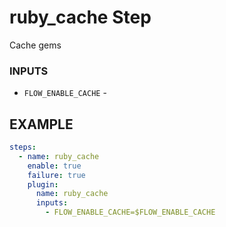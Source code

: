 
# ruby_cache Step
Cache gems

### INPUTS
* `FLOW_ENABLE_CACHE` - 

## EXAMPLE 

```yml
steps:
  - name: ruby_cache
    enable: true
    failure: true
    plugin:
      name: ruby_cache
      inputs:
        - FLOW_ENABLE_CACHE=$FLOW_ENABLE_CACHE
```
